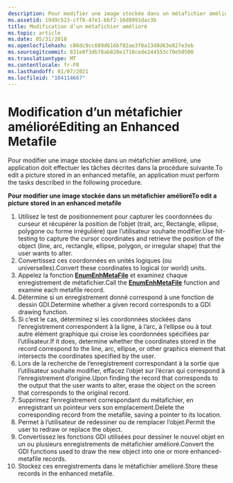```yaml
---
description: Pour modifier une image stockée dans un métafichier amélioré, une application doit effectuer les tâches décrites dans la procédure suivante.
ms.assetid: 19d9c523-cff8-47e1-bbf2-16d8991dac3b
title: Modification d’un métafichier amélioré
ms.topic: article
ms.date: 05/31/2018
ms.openlocfilehash: c86dc9cc609d616bf82ae3f0a13d8d63e827e3eb
ms.sourcegitcommit: 831e8f3db78ab820e1710cede244553c70e50500
ms.translationtype: MT
ms.contentlocale: fr-FR
ms.lasthandoff: 01/07/2021
ms.locfileid: "104114667"
---
```

# <a name="editing-an-enhanced-metafile"></a><span data-ttu-id="c20bb-103">Modification d’un métafichier amélioré</span><span class="sxs-lookup"><span data-stu-id="c20bb-103">Editing an Enhanced Metafile</span></span>

<span data-ttu-id="c20bb-104">Pour modifier une image stockée dans un métafichier amélioré, une application doit effectuer les tâches décrites dans la procédure suivante.</span><span class="sxs-lookup"><span data-stu-id="c20bb-104">To edit a picture stored in an enhanced metafile, an application must perform the tasks described in the following procedure.</span></span>

<span data-ttu-id="c20bb-105">**Pour modifier une image stockée dans un métafichier amélioré**</span><span class="sxs-lookup"><span data-stu-id="c20bb-105">**To edit a picture stored in an enhanced metafile**</span></span>

1.  <span data-ttu-id="c20bb-106">Utilisez le test de positionnement pour capturer les coordonnées du curseur et récupérer la position de l’objet (trait, arc, Rectangle, ellipse, polygone ou forme irrégulière) que l’utilisateur souhaite modifier.</span><span class="sxs-lookup"><span data-stu-id="c20bb-106">Use hit-testing to capture the cursor coordinates and retrieve the position of the object (line, arc, rectangle, ellipse, polygon, or irregular shape) that the user wants to alter.</span></span>
2.  <span data-ttu-id="c20bb-107">Convertissez ces coordonnées en unités logiques (ou universelles).</span><span class="sxs-lookup"><span data-stu-id="c20bb-107">Convert these coordinates to logical (or world) units.</span></span>
3.  <span data-ttu-id="c20bb-108">Appelez la fonction [**EnumEnhMetaFile**](/windows/desktop/api/Wingdi/nf-wingdi-enumenhmetafile) et examinez chaque enregistrement de métafichier.</span><span class="sxs-lookup"><span data-stu-id="c20bb-108">Call the [**EnumEnhMetaFile**](/windows/desktop/api/Wingdi/nf-wingdi-enumenhmetafile) function and examine each metafile record.</span></span>
4.  <span data-ttu-id="c20bb-109">Détermine si un enregistrement donné correspond à une fonction de dessin GDI.</span><span class="sxs-lookup"><span data-stu-id="c20bb-109">Determine whether a given record corresponds to a GDI drawing function.</span></span>
5.  <span data-ttu-id="c20bb-110">Si c’est le cas, déterminez si les coordonnées stockées dans l’enregistrement correspondent à la ligne, à l’arc, à l’ellipse ou à tout autre élément graphique qui croise les coordonnées spécifiées par l’utilisateur.</span><span class="sxs-lookup"><span data-stu-id="c20bb-110">If it does, determine whether the coordinates stored in the record correspond to the line, arc, ellipse, or other graphics element that intersects the coordinates specified by the user.</span></span>
6.  <span data-ttu-id="c20bb-111">Lors de la recherche de l’enregistrement correspondant à la sortie que l’utilisateur souhaite modifier, effacez l’objet sur l’écran qui correspond à l’enregistrement d’origine.</span><span class="sxs-lookup"><span data-stu-id="c20bb-111">Upon finding the record that corresponds to the output that the user wants to alter, erase the object on the screen that corresponds to the original record.</span></span>
7.  <span data-ttu-id="c20bb-112">Supprimez l’enregistrement correspondant du métafichier, en enregistrant un pointeur vers son emplacement.</span><span class="sxs-lookup"><span data-stu-id="c20bb-112">Delete the corresponding record from the metafile, saving a pointer to its location.</span></span>
8.  <span data-ttu-id="c20bb-113">Permet à l’utilisateur de redessiner ou de remplacer l’objet.</span><span class="sxs-lookup"><span data-stu-id="c20bb-113">Permit the user to redraw or replace the object.</span></span>
9.  <span data-ttu-id="c20bb-114">Convertissez les fonctions GDI utilisées pour dessiner le nouvel objet en un ou plusieurs enregistrements de métafichier amélioré.</span><span class="sxs-lookup"><span data-stu-id="c20bb-114">Convert the GDI functions used to draw the new object into one or more enhanced-metafile records.</span></span>
10. <span data-ttu-id="c20bb-115">Stockez ces enregistrements dans le métafichier amélioré.</span><span class="sxs-lookup"><span data-stu-id="c20bb-115">Store these records in the enhanced metafile.</span></span>

 

 



